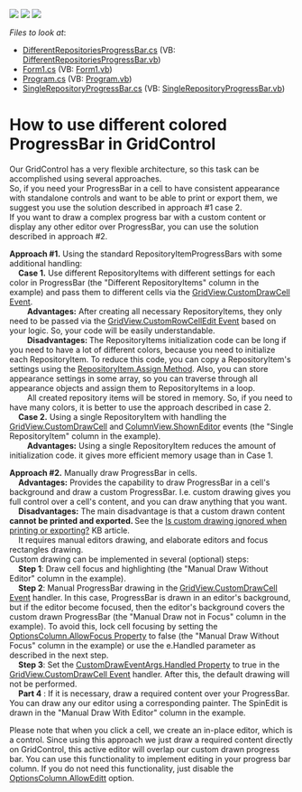 <!-- default badges list -->
![](https://img.shields.io/endpoint?url=https://codecentral.devexpress.com/api/v1/VersionRange/128632209/17.2.3%2B)
[![](https://img.shields.io/badge/Open_in_DevExpress_Support_Center-FF7200?style=flat-square&logo=DevExpress&logoColor=white)](https://supportcenter.devexpress.com/ticket/details/E3193)
[![](https://img.shields.io/badge/📖_How_to_use_DevExpress_Examples-e9f6fc?style=flat-square)](https://docs.devexpress.com/GeneralInformation/403183)
<!-- default badges end -->
<!-- default file list -->
*Files to look at*:

* [DifferentRepositoriesProgressBar.cs](./CS/ColoredProgressBar/DifferentRepositoriesProgressBar.cs) (VB: [DifferentRepositoriesProgressBar.vb](./VB/ColoredProgressBar/DifferentRepositoriesProgressBar.vb))
* [Form1.cs](./CS/ColoredProgressBar/Form1.cs) (VB: [Form1.vb](./VB/ColoredProgressBar/Form1.vb))
* [Program.cs](./CS/ColoredProgressBar/Program.cs) (VB: [Program.vb](./VB/ColoredProgressBar/Program.vb))
* [SingleRepositoryProgressBar.cs](./CS/ColoredProgressBar/SingleRepositoryProgressBar.cs) (VB: [SingleRepositoryProgressBar.vb](./VB/ColoredProgressBar/SingleRepositoryProgressBar.vb))
<!-- default file list end -->
# How to use different colored ProgressBar in GridControl


<p>Our GridControl has a very flexible architecture, so this task can be accomplished using several approaches. <br />
So, if you need your ProgressBar in a cell to have consistent appearance with standalone controls and want to be able to print or export them, we suggest you use the solution described in approach #1 case 2.<br />
If you want to draw a complex progress bar with a custom content or display any other editor over ProgressBar, you can use the solution described in approach #2.</p><p><strong>Approach </strong><strong>#</strong><strong>1</strong><strong>.</strong> Using the standard RepositoryItemProgressBars with some additional handling:<br />
    <strong>Case 1</strong><strong>.</strong> Use different RepositoryItems with different settings for each color in ProgressBar (the "Different RepositoryItems" column in the example) and pass them to different cells via the <a href="http://documentation.devexpress.com/#WindowsForms/DevExpressXtraGridViewsGridGridView_CustomDrawCelltopic"><u>GridView.CustomDrawCell Event</u></a>.<br />
        <strong>Advantages:</strong> After creating all necessary RepositoryItems, they only need to be passed via the <a href="http://documentation.devexpress.com/#WindowsForms/DevExpressXtraGridViewsGridGridView_CustomRowCellEdittopic"><u>GridView.CustomRowCellEdit Event</u></a> based on your logic. So, your code will be easily understandable.<br />
        <strong>Disadvantages:</strong><strong> </strong>The RepositoryItems initialization code can be long if you need to have a lot of different colors, because you need to initialize each RepositoryItem. To reduce this code, you can copy a RepositoryItem's settings using the <a href="http://documentation.devexpress.com/#WindowsForms/DevExpressXtraEditorsRepositoryRepositoryItem_Assigntopic"><u>RepositoryItem.Assign Method</u></a>. Also, you can store appearance settings in some array, so you can traverse  through all appearance objects and assign them to RepositoryItems in a loop.  <br />
        All created repository items will be stored in memory. So, if you need to have many colors, it is better to use the approach described in case 2. <br />
    <strong>Case 2</strong><strong>.</strong> Using a single RepositoryItem with handling the <a href="http://documentation.devexpress.com/#WindowsForms/DevExpressXtraGridViewsGridGridView_CustomDrawCelltopic"><u>GridView.CustomDrawCell</u></a> and<strong> </strong><a href="http://documentation.devexpress.com/#WindowsForms/DevExpressXtraGridViewsBaseColumnView_ShownEditortopic"><u>ColumnView.ShownEditor</u></a> events (the "Single RepositoryItem" column in the example). <br />
        <strong>Advantages:</strong>  Using a single RepositoryItem reduces the amount of initialization code. it gives more efficient memory usage than in Case 1.</p><p><strong>Approach </strong><strong>#</strong><strong>2</strong><strong>.</strong> Manually draw ProgressBar in cells.<br />
    <strong>Advantages:</strong> Provides the capability to draw ProgressBar in a cell's background and draw a custom ProgressBar. I.e. custom drawing gives you full control over a cell's content, and you can draw anything that you want.<br />
    <strong>Disadvantages:</strong>  The main disadvantage is that a custom drawn content <strong>cannot be printed and exported. </strong>See the <a href="https://www.devexpress.com/Support/Center/p/A1498">Is custom drawing ignored when printing or exporting?</a> KB article.  <br />
    It requires manual editors drawing, and elaborate editors and focus rectangles drawing.      <br />
Custom drawing can be implemented in several (optional) steps:<br />
    <strong>Step 1</strong>: Draw cell focus and highlighting (the "Manual Draw Without Editor" column in the example).<br />
    <strong>Step 2</strong>: Manual ProgressBar drawing in the<strong> </strong><a href="http://documentation.devexpress.com/#WindowsForms/DevExpressXtraGridViewsGridGridView_CustomDrawCelltopic"><u>GridView.CustomDrawCell Event</u></a> handler. In this case, ProgressBar is drawn in an editor's background, but if the editor become focused, then the editor's background covers the custom drawn ProgressBar (the "Manual Draw not in Focus" column in the example). To avoid this, lock cell focusing by setting the <a href="http://documentation.devexpress.com/#WindowsForms/DevExpressXtraGridColumnsOptionsColumn_AllowFocustopic"><u>OptionsColumn.AllowFocus Property</u></a> to false (the "Manual Draw Without Focus" column in the example) or use the e.Handled parameter as described in the next step.<br />
    <strong>Step 3</strong>: Set the <a href="http://documentation.devexpress.com/#WindowsForms/DevExpressXtraGridViewsBaseCustomDrawEventArgs_Handledtopic"><u>CustomDrawEventArgs.Handled Property</u></a> to true in the <a href="http://documentation.devexpress.com/#WindowsForms/DevExpressXtraGridViewsGridGridView_CustomDrawCelltopic"><u>GridView.CustomDrawCell Event</u></a> handler. After this, the default drawing will not be performed. <br />
    <strong>Part 4</strong> : If it is necessary, draw a required content over your ProgressBar. You can draw any our editor using a corresponding painter. The SpinEdit is drawn in the "Manual Draw With Editor" column in the example.</p><p>Please note that when you click a cell, we create an in-place editor, which is a control. Since using this approach we just draw a required content directly on GridControl, this active editor will overlap our custom drawn progress bar. You can use this functionality to implement editing in your progress bar column. If you do not need this functionality, just disable the <a href="http://documentation.devexpress.com/#WindowsForms/DevExpressXtraGridColumnsOptionsColumn_AllowEdittopic"><u>OptionsColumn.AllowEditt</u></a> option. </p><p></p>

<br/>


